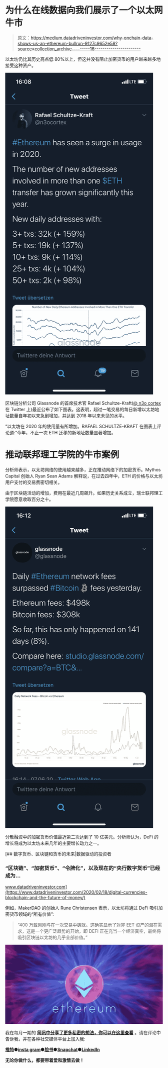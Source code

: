 # 为什么在线数据向我们展示了一个以太网牛市

> 原文：<https://medium.datadriveninvestor.com/why-onchain-data-shows-us-an-ethereum-bullrun-9127c9652e58?source=collection_archive---------16----------------------->

以太坊仍比其历史高点低 80%以上，但这并没有阻止加密货币的用户越来越多地接受这种资产。

![](img/30afd00d8a0352903cbab28221506a6e.png)

区块链分析公司 Glassnode 的首席技术官 Rafael Schultze-Kraft([@ n3o cortex](http://twitter.com/n3ocortex)在 Twitter 上)最近公布了如下图表。这表明，超过一笔交易的每日新增以太坊地址数量自年初以来急剧增加，并达到 2018 年以来未见的水平。

“以太坊在 2020 年的使用量有所增加。RAFAEL SCHULTZE-KRAFT 在图表上评论道:“今年，不止一次 ETH 迁移的新地址数量显著增加。

# 推动联邦理工学院的牛市案例

分析师表示，以太坊网络的使用越来越多，正在推动网络下的加密货币。Mythos Capital 创始人 Ryan Sean Adams 解释说，在过去四年中，ETH 的价格与以太坊用户支付的交易费密切相关。

由于区块链活动的增加，费用在最近几周飙升。如果历史关系成立，瑞士联邦理工学院愿意收取百分之十。

![](img/16ce508cfdbc90dd65de288e4ea1a31f.png)

分散融资中的加密货币价值最近第二次达到了 10 亿美元。分析师认为，DeFi 的增长将成为以太坊未来几年的主要增长动力之一。

[](https://www.datadriveninvestor.com/2020/02/18/digital-currencies-blockchain-and-the-future-of-money/) [## 数字货币、区块链和货币的未来|数据驱动的投资者

### “区块链”、“加密货币”、“令牌化”，以及现在的“央行数字货币”已经成为…

www.datadriveninvestor.com](https://www.datadriveninvestor.com/2020/02/18/digital-currencies-blockchain-and-the-future-of-money/) 

例如，MakerDAO 的创始人 Rune Christensen 表示，以太坊将通过 DeFi 吸引加密货币领域的“所有价值”:

> “400 万戴刚刚与在一次交易中铸就。这确实显示了对非 EET 资产的潜在需求，这是一个更广泛趋势的开始，即 DEFI 正在充当一个经济真空，最终将吸引区块链以太坊的几乎全部价值。”

![](img/9a6248a716589c65b5508a8cb55ec74d.png)

我在每月一期的 [**简讯中分享了更多私密的想法，你可以在这里查看**](https://mailchi.mp/bf8f8e8ed697/keep-in-touch-with-lukas) 。请在评论中告诉我，并在各种社交媒体平台上加入我:

[**推特**](https://twitter.com/WiesfleckerL)●[**insta gram**](https://www.instagram.com/lukaswiesflecker/)●[**脸书**](https://www.facebook.com/lukaswiesfleckerr)●[**Snapchat**](https://www.snapchat.com/add/luggooo)**●[**LinkedIn**](https://www.linkedin.com/in/lukas-wiesflecker-1b11251a5/)**

**无论你做什么，都要带着爱和激情去做！**